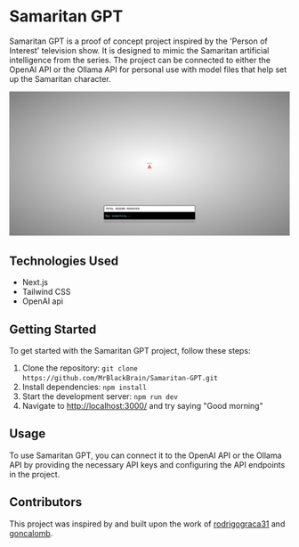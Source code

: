 # Samaritan GPT

Samaritan GPT is a proof of concept project inspired by the 'Person of Interest' television show. It is designed to mimic the Samaritan artificial intelligence from the series. The project can be connected to either the OpenAI API or the Ollama API for personal use with model files that help set up the Samaritan character.

![UI Preview](public/image.png)

## Technologies Used

- Next.js
- Tailwind CSS
- OpenAI api

## Getting Started

To get started with the Samaritan GPT project, follow these steps:

1. Clone the repository: `git clone https://github.com/MrBlackBrain/Samaritan-GPT.git`
2. Install dependencies: `npm install`
3. Start the development server: `npm run dev`
4. Navigate to <http://localhost:3000/> and try saying "Good morning"

## Usage

To use Samaritan GPT, you can connect it to the OpenAI API or the Ollama API by providing the necessary API keys and configuring the API endpoints in the project.

## Contributors

This project was inspired by and built upon the work of [rodrigograca31](https://github.com/rodrigograca31/Samaritan) and [goncalomb](https://github.com/goncalomb/Samaritan).

